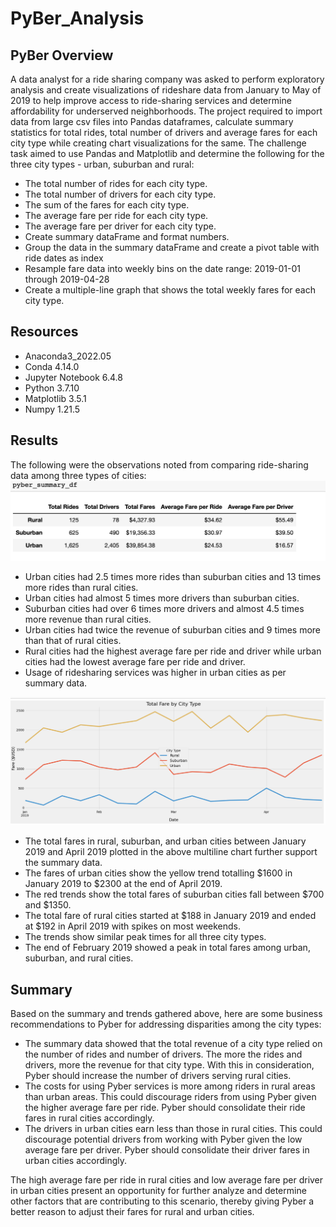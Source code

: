 # PyBer_Analysis

## PyBer Overview

A data analyst for a ride sharing company was asked to perform exploratory analysis and create visualizations of rideshare data from January to May of 2019 to help improve access to ride-sharing services and determine affordability for underserved neighborhoods. The project required to import data from large csv files into Pandas dataframes, calculate summary statistics for total rides, total number of drivers and average fares for each city type while creating chart visualizations for the same. The challenge task aimed to use Pandas and Matplotlib and determine the following for the three city types - urban, suburban and rural:
- The total number of rides for each city type.
- The total number of drivers for each city type.
- The sum of the fares for each city type.
- The average fare per ride for each city type.
- The average fare per driver for each city type.
- Create summary dataFrame and format numbers.
- Group the data in the summary dataFrame and create a pivot table with ride dates as index  
- Resample fare data into weekly bins on the date range: 2019-01-01 through 2019-04-28
- Create a multiple-line graph that shows the total weekly fares for each city type.

## Resources

- Anaconda3_2022.05
- Conda 4.14.0
- Jupyter Notebook 6.4.8
- Python 3.7.10
- Matplotlib 3.5.1
- Numpy 1.21.5

## Results

The following were the observations noted from comparing ride-sharing data among three types of cities:
<img src = "analysis/Summary_dataFrame.png" width=700 />
- Urban cities had 2.5 times more rides than suburban cities and 13 times more rides than rural cities.
- Urban cities had almost 5 times more drivers than suburban cities.
- Suburban cities had over 6 times more drivers and almost 4.5 times more revenue than rural cities.
- Urban cities had twice the revenue of suburban cities and 9 times more than that of rural cities.
- Rural cities had the highest average fare per ride and driver while urban cities had the lowest average fare per ride and driver.
- Usage of ridesharing services was higher in urban cities as per summary data.
<img src = "analysis/Fare_date.png" width=700 />  

- The total fares in rural, suburban, and urban cities between January 2019 and April 2019 plotted in the above multiline chart further support the summary data.
- The fares of urban cities show the yellow trend totalling $1600 in January 2019 to $2300 at the end of April 2019. 
- The red trends show the total fares of suburban cities fall between $700 and $1350.
- The total fare of rural cities started at $188 in January 2019 and ended at $192 in April 2019 with spikes on most weekends. 
- The trends show similar peak times for all three city types.
- The end of February 2019 showed a peak in total fares among urban, suburban, and rural cities.

## Summary

Based on the summary and trends gathered above, here are some business recommendations to Pyber for addressing disparities among the city types:
- The summary data showed that the total revenue of a city type relied on the number of rides and number of drivers. The more the rides and drivers, more  the revenue for that city type. With this in consideration, Pyber should increase the number of drivers serving rural cities.
- The costs for using Pyber services is more among riders in rural areas than urban areas. This could discourage riders from using Pyber given the higher average fare per ride.  Pyber should consolidate their ride fares in rural cities accordingly.
- The drivers in urban cities earn less than those in rural cities. This could discourage potential drivers from working with Pyber given the low average fare per driver. Pyber should consolidate their driver fares in urban cities accordingly.  

The high average fare per ride in rural cities and low average fare per driver in urban cities present an opportunity for further analyze and determine other factors that are contributing to this scenario, thereby giving Pyber a better reason to adjust their fares for rural and urban cities.

